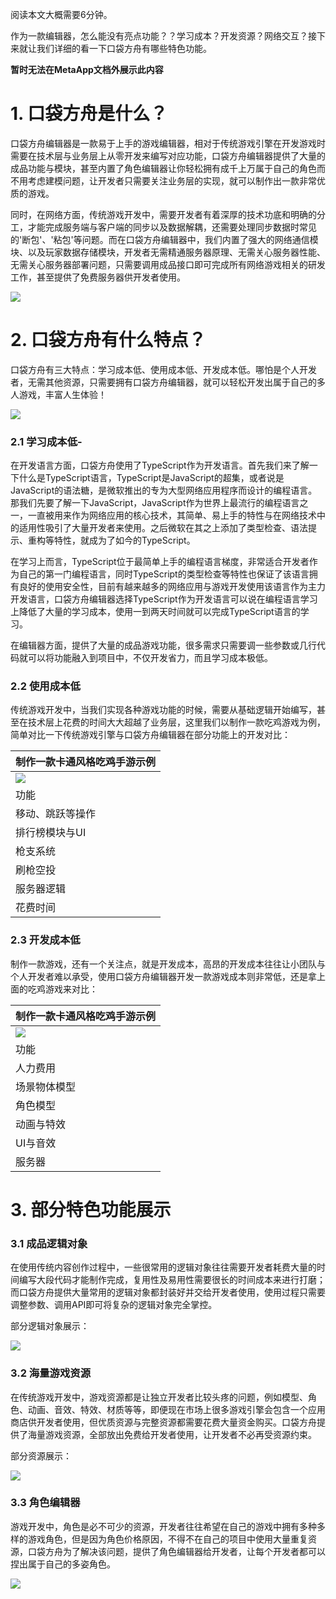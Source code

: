 阅读本文大概需要6分钟。

作为一款编辑器，怎么能没有亮点功能？？学习成本？开发资源？网络交互？接下来就让我们详细的看一下口袋方舟有哪些特色功能。

**暂时无法在MetaApp文档外展示此内容**

# 1. 口袋方舟是什么？

口袋方舟编辑器是一款易于上手的游戏编辑器，相对于传统游戏引擎在开发游戏时需要在技术层与业务层上从零开发来编写对应功能，口袋方舟编辑器提供了大量的成品功能与模块，甚至内置了角色编辑器让你轻松拥有成千上万属于自己的角色而不用考虑建模问题，让开发者只需要关注业务层的实现，就可以制作出一款非常优质的游戏。

同时，在网络方面，传统游戏开发中，需要开发者有着深厚的技术功底和明确的分工，才能完成服务端与客户端的同步以及数据解耦，还需要处理同步数据时常见的'断包'、'粘包'等问题。而在口袋方舟编辑器中，我们内置了强大的网络通信模块、以及玩家数据存储模块，开发者无需精通服务器原理、无需关心服务器性能、无需关心服务器部署问题，只需要调用成品接口即可完成所有网络游戏相关的研发工作，甚至提供了免费服务器供开发者使用。

![](https://meta.feishu.cn/space/api/box/stream/download/asynccode/?code=MGEzZWVkNzhiMzIzZGZkMjg4ZjIwODM4MGVhYmRlMGVfQngzZ1kzWVRSdUZ2T29yYm9XVHpNZGUwVVdrejU1dDJfVG9rZW46Ym94Y25hN1l0SXd5ZmZ0SXkybWhYMENDZmhkXzE2ODA3MDA0Mzg6MTY4MDcwNDAzOF9WNA)

# 2. 口袋方舟有什么特点？

口袋方舟有三大特点：学习成本低、使用成本低、开发成本低。哪怕是个人开发者，无需其他资源，只需要拥有口袋方舟编辑器，就可以轻松开发出属于自己的多人游戏，丰富人生体验！

![](https://meta.feishu.cn/space/api/box/stream/download/asynccode/?code=NjRlZGEzODkwYWNlN2VjOThiYmFkZGUzMTI0OGE4ZjdfTHk3Nnh2eUVHYVFQWHhsWFFYT3FidmpuaXVaVzN6bWxfVG9rZW46Ym94Y25hYjRKQ2hFRTYzWXA3YXUwbGJzVndmXzE2ODA3MDA0Mzg6MTY4MDcwNDAzOF9WNA)

### 2.1 学习成本低-

在开发语言方面，口袋方舟使用了TypeScript作为开发语言。首先我们来了解一下什么是TypeScript语言，TypeScript是JavaScript的超集，或者说是JavaScript的语法糖，是微软推出的专为大型网络应用程序而设计的编程语言。那我们先要了解一下JavaScript，JavaScript作为世界上最流行的编程语言之一，一直被用来作为网络应用的核心技术，其简单、易上手的特性与在网络技术中的适用性吸引了大量开发者来使用。之后微软在其之上添加了类型检查、语法提示、重构等特性，就成为了如今的TypeScript。

在学习上而言，TypeScript位于最简单上手的编程语言梯度，非常适合开发者作为自己的第一门编程语言，同时TypeScript的类型检查等特性也保证了该语言拥有良好的使用安全性，目前有越来越多的网络应用与游戏开发使用该语言作为主力开发语言，口袋方舟编辑器选择TypeScript作为开发语言可以说在编程语言学习上降低了大量的学习成本，使用一到两天时间就可以完成TypeScript语言的学习。

在编辑器方面，提供了大量的成品游戏功能，很多需求只需要调一些参数或几行代码就可以将功能融入到项目中，不仅开发省力，而且学习成本极低。

### 2.2 使用成本低

传统游戏开发中，当我们实现各种游戏功能的时候，需要从基础逻辑开始编写，甚至在技术层上花费的时间大大超越了业务层，这里我们以制作一款吃鸡游戏为例，简单对比一下传统游戏引擎与口袋方舟编辑器在部分功能上的开发对比：

| 制作一款卡通风格吃鸡手游示例                                                                                                                                                                                                                   |
| ------------------------------------------------------------------------------------------------------------------------------------------------------------------------------------------------------------------------------------------------ |
| ![](https://meta.feishu.cn/space/api/box/stream/download/asynccode/?code=NzczYzdlOWZkZDUzN2FkYmMzYTNiZjE2ZWQ2ZDMwNzRfVE9ZN0tVN0dDcEhSZERXbExpWEZUNnp0czVOVDVhVmdfVG9rZW46Ym94Y254Vkx1dXpvYVc3R2Q4UTQyTVZuU0xlXzE2ODA3MDA0Mzg6MTY4MDcwNDAzOF9WNA) |
| 功能                                                                                                                                                                                                                                           | 传统游戏引擎/编辑器 | 口袋方舟编辑器 |
| 移动、跳跃等操作                                                                                                                                                                                                                               | 需要自己编写，开发一套角色控制器系统来进行各种人物操作 | 默认编辑器提供 |
| 排行榜模块与UI                                                                                                                                                                                                                                | 需要自己编写，开发一个排行榜系统并创建一套对应的UI | 提供成品排行榜模块 |
| 枪支系统                                                                                                                                                                                                                                       | 需要自己耗费大量时间去编写每一把枪的动画、逻辑、射击效果等等。 | 提供热武器功能对象，直接拖拽到游戏中简单设置即可完成一把枪的创建 |
| 刷枪空投                                                                                                                                                                                                                                       | 需要自己编写，开发空投随机系统 | 提供成品随机生成物体模块 |
| 服务器逻辑                                                                                                                                                                                                                                     | 需要自己先编写服务端框架，再编写与客户端的通信等内容 | 提供成品通信API |
| 花费时间                                                                                                                                                                                                                                       | 3个月左右 | 1星期左右 |

### 2.3 开发成本低

制作一款游戏，还有一个关注点，就是开发成本，高昂的开发成本往往让小团队与个人开发者难以承受，使用口袋方舟编辑器开发一款游戏成本则非常低，还是拿上面的吃鸡游戏来对比：

| 制作一款卡通风格吃鸡手游示例                                                                                                                                                                                                                   |
| ------------------------------------------------------------------------------------------------------------------------------------------------------------------------------------------------------------------------------------------------ |
| ![](https://meta.feishu.cn/space/api/box/stream/download/asynccode/?code=M2ZkM2VjNmQzNjg4MmRlZjQyMmFlNDE2M2ZhNTE1MjBfVHZrajJJTGRBeWRydWtmQnNySWFFVkxBTFI4UlVaTFVfVG9rZW46Ym94Y25lNlYxR0YySWRUcGFsWHA5UjRnbWtmXzE2ODA3MDA0Mzg6MTY4MDcwNDAzOF9WNA) |
| 功能                                                                                                                                                                                                                                           | 传统游戏引擎/编辑器 | 口袋方舟编辑器 |
| 人力费用                                                                                                                                                                                                                                       | 开发者多个月的费用 | 开发者一星期的费用 |
| 场景物体模型                                                                                                                                                                                                                                   | 购买或制作费 | 编辑器提供大量模型免费使用 |
| 角色模型                                                                                                                                                                                                                                       | 购买或制作费 | 编辑器提供角色编辑器，可以捏出千千万万个属于自己的角色并免费使用 |
| 动画与特效                                                                                                                                                                                                                                     | 购买或制作费 | 编辑器提供大量的动画与特效免费使用 |
| UI与音效                                                                                                                                                                                                                                       | 购买或制作费 | 编辑器提供大量的UI与音效免费使用 |
| 服务器                                                                                                                                                                                                                                         | 购买或租赁服务器 | 免费使用服务器 |

# 3. 部分特色功能展示

### 3.1 成品逻辑对象

在使用传统内容创作过程中，一些很常用的逻辑对象往往需要开发者耗费大量的时间编写大段代码才能制作完成，复用性及易用性需要很长的时间成本来进行打磨；而口袋方舟提供大量常用的逻辑对象都封装好并交给开发者使用，使用过程只需要调整参数、调用API即可将复杂的逻辑对象完全掌控。

部分逻辑对象展示：

![](https://meta.feishu.cn/space/api/box/stream/download/asynccode/?code=OTY4OTA3NTYyOWEyYTAwZjliNDkyMGQ2MmZlNTM2MzlfOWxOakhQdXc1UjJ4UmJkWVk5aHdNdlVMWmNaVDVMWUVfVG9rZW46Ym94Y251VUZVeEhiTGdjMDU0Zzc0WjAxSzBmXzE2ODA3MDA0Mzg6MTY4MDcwNDAzOF9WNA)

### 3.2 海量游戏资源

在传统游戏开发中，游戏资源都是让独立开发者比较头疼的问题，例如模型、角色、动画、音效、特效、材质等等，即便现在市场上很多游戏引擎会包含一个应用商店供开发者使用，但优质资源与完整资源都需要花费大量资金购买。口袋方舟提供了海量游戏资源，全部放出免费给开发者使用，让开发者不必再受资源约束。

部分资源展示：

![](https://meta.feishu.cn/space/api/box/stream/download/asynccode/?code=ZGY4MWQ1ODBiYzU1NjI4MTkwMGQ4MzRkZDNlNDEzZjVfc2dEWGZEY0JyR1ozdEVoaTFsbmRhQThqdmlzZGxROXhfVG9rZW46Ym94Y25oeWZHdUhGdmhUeHVyaENLWm1yaUFMXzE2ODA3MDA0Mzg6MTY4MDcwNDAzOF9WNA)

### 3.3 角色编辑器

游戏开发中，角色是必不可少的资源，开发者往往希望在自己的游戏中拥有多种多样的游戏角色，但是因为角色价格原因，不得不在自己的项目中使用大量重复资源，口袋方舟为了解决该问题，提供了角色编辑器给开发者，让每个开发者都可以捏出属于自己的多姿角色。

![](https://meta.feishu.cn/space/api/box/stream/download/asynccode/?code=OTAwMzEzNDViOGU3MjY0ZjI5MmQwM2M4MTk0MDZjN2RfTVhPcmYxVVlwVHRORTJqYzl2YXJ0N0xNODhJVGJsMjhfVG9rZW46Ym94Y25Md3A2RDFnUnJ6N1k5eFpxWnJiQ0FnXzE2ODA3MDA0Mzg6MTY4MDcwNDAzOF9WNA)

